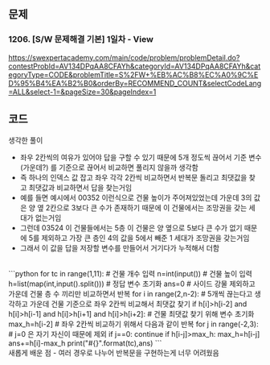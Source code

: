## 문제
### 1206. [S/W 문제해결 기본] 1일차 - View
https://swexpertacademy.com/main/code/problem/problemDetail.do?contestProbId=AV134DPqAA8CFAYh&categoryId=AV134DPqAA8CFAYh&categoryType=CODE&problemTitle=S%2FW+%EB%AC%B8%EC%A0%9C%ED%95%B4%EA%B2%B0&orderBy=RECOMMEND_COUNT&selectCodeLang=ALL&select-1=&pageSize=30&pageIndex=1
<br>
## 코드
생각한 풀이
- 좌우 2칸씩의 여유가 있어야 답을 구할 수 있기 때문에 5개 정도씩 끊어서 기준 변수 (가운데?) 를 기준으로 끊어서 비교하면 풀리지 않을까 생각함
- 즉 하나의 인덱스 값 잡고 좌우 각각 2칸씩 비교하면서 반복문 돌리고 최댓값을 찾고 최댓값과 비교하면서 답을 찾는거임
- 예를 들면 예시에서 00352 이런식으로 건물 높이가 주어져있었는데 가운데 3의 값은 양 옆 2칸으로 3보다 큰 수가 존재하기 때문에 이 건물에서는 조망권을 갖는 세대가 없는거임
- 그런데 03524 이 건물들에서는 5층 이 건물은 양 옆으로 5보다 큰 수가 없기 때문에 5를 제외하고 가장 큰 층인 4의 값을 5에서 빼준 1 세대가 조망권을 갖는거임
- 그래서 이 값을 답을 저장할 변수를 만들어서 거기다가 누적해서 더함

 <br>
```python
for tc in range(1,11):
    # 건물 개수 입력
    n=int(input())
    # 건물 높이 입력
    h=list(map(int,input().split()))
    # 정답 변수 초기화
    ans=0
    # 사이드 강물 제외하고 가운데 건물 층 수 끼리만 비교하면서 반복
    for i in range(2,n-2):
        # 5개씩 끊는다고 생각하고 가운데 건물 기준으로 좌우 2칸씩 비교해서 최댓값 찾기
        if h[i]>h[i-2] and h[i]>h[i-1] and h[i]>h[i+1] and h[i]>h[i+2]:
            # 건물 최댓값 찾기 위해 변수 초기화
            max_h=h[i-2]
            # 좌우 2칸씩 비교하기 위해서 다음과 같이 반복
            for j in range(-2,3):
                # j=0 은 자기 자신이 때문에 제외
                if j==0:
                    continue
                if h[i-j]>max_h:
                    max_h=h[i-j]
            ans+=h[i]-max_h
    print("#{}".format(tc),ans)
```
<br>
새롭게 배운 점
- 여러 경우로 나누어 반복문을 구현하는게 너무 어려웠음
